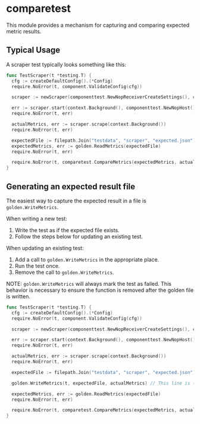 # comparetest

This module provides a mechanism for capturing and comparing expected metric results.

## Typical Usage

A scraper test typically looks something like this:

```go
func TestScraper(t *testing.T) {
  cfg := createDefaultConfig().(*Config)
  require.NoError(t, component.ValidateConfig(cfg))

  scraper := newScraper(componenttest.NewNopReceiverCreateSettings(), cfg)

  err := scraper.start(context.Background(), componenttest.NewNopHost())
  require.NoError(t, err)

  actualMetrics, err := scraper.scrape(context.Background())
  require.NoError(t, err)

  expectedFile := filepath.Join("testdata", "scraper", "expected.json")
  expectedMetrics, err := golden.ReadMetrics(expectedFile)
  require.NoError(t, err)

  require.NoError(t, comparetest.CompareMetrics(expectedMetrics, actualMetrics))
}
```

## Generating an expected result file

The easiest way to capture the expected result in a file is `golden.WriteMetrics`.

When writing a new test:
1. Write the test as if the expected file exists.
2. Follow the steps below for updating an existing test.

When updating an existing test:
1. Add a call to `golden.WriteMetrics` in the appropriate place.
2. Run the test once.
3. Remove the call to `golden.WriteMetrics`.

NOTE: `golden.WriteMetrics` will always mark the test as failed. This behavior is
necessary to ensure the function is removed after the golden file is written.

```go
func TestScraper(t *testing.T) {
  cfg := createDefaultConfig().(*Config)
  require.NoError(t, component.ValidateConfig(cfg))

  scraper := newScraper(componenttest.NewNopReceiverCreateSettings(), cfg)

  err := scraper.start(context.Background(), componenttest.NewNopHost())
  require.NoError(t, err)

  actualMetrics, err := scraper.scrape(context.Background())
  require.NoError(t, err)

  expectedFile := filepath.Join("testdata", "scraper", "expected.json")

  golden.WriteMetrics(t, expectedFile, actualMetrics) // This line is temporary! TODO remove this!!

  expectedMetrics, err := golden.ReadMetrics(expectedFile)
  require.NoError(t, err)

  require.NoError(t, comparetest.CompareMetrics(expectedMetrics, actualMetrics))
}
```
